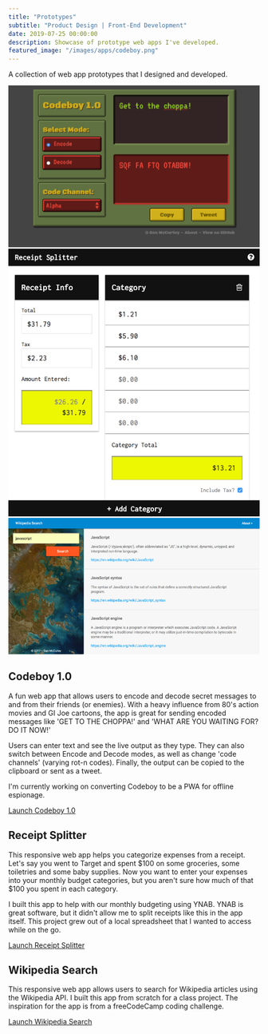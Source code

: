 ```yaml
---
title: "Prototypes"
subtitle: "Product Design | Front-End Development"
date: 2019-07-25 00:00:00
description: Showcase of prototype web apps I've developed.
featured_image: "/images/apps/codeboy.png"
---
```


A collection of web app prototypes that I designed and developed. 

<div class="gallery" data-columns="2">
	<img src="/images/apps/codeboy.png">
	<img src="/images/apps/receipt_app.png">
	<img src="/images/apps/wiki-app.jpg">
</div>

## Codeboy 1.0

A fun web app that allows users to encode and decode secret messages to and from their friends (or enemies). With a heavy influence from 80's action movies and GI Joe cartoons, the app is great for sending encoded messages like 'GET TO THE CHOPPA!' and 'WHAT ARE YOU WAITING FOR? DO IT NOW!'

Users can enter text and see the live output as they type. They can also switch between Encode and Decode modes, as well as change 'code channels' (varying rot-n codes). Finally, the output can be copied to the clipboard or sent as a tweet.

I'm currently working on converting Codeboy to be a PWA for offline espionage.

<a href="https://djmccurley.com/codeboy/index.html" class="button button--large">Launch Codeboy 1.0</a>

## Receipt Splitter

This responsive web app helps you categorize expenses from a receipt. Let's say you went to Target and spent $100 on some groceries, some toiletries and some baby supplies. Now you want to enter your expenses into your monthly budget categories, but you aren't sure how much of that $100 you spent in each category.

I built this app to help with our monthly budgeting using YNAB. YNAB is great software, but it didn't allow me to split receipts like this in the app itself. This project grew out of a local spreadsheet that I wanted to access while on the go.

<a href="https://djmccurley.com/receipt_app/index.html" class="button button--large">Launch Receipt Splitter</a>

## Wikipedia Search

This responsive web app allows users to search for Wikipedia articles using the Wikipedia API. I built this app from scratch for a class project. The inspiration for the app is from a freeCodeCamp coding challenge.

<a href="https://djmccurley.com/wiki_app/index.html" class="button button--large">Launch Wikipedia Search</a>

